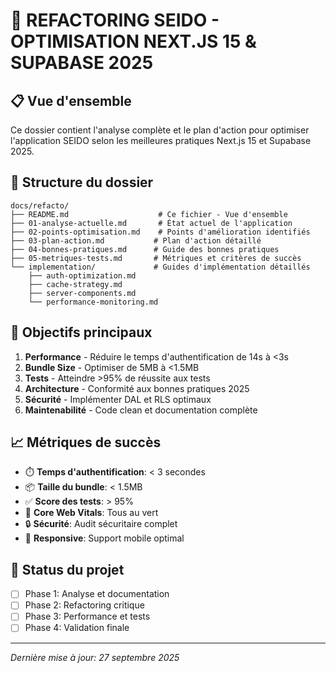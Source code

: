 # 🔧 REFACTORING SEIDO - OPTIMISATION NEXT.JS 15 & SUPABASE 2025

## 📋 Vue d'ensemble

Ce dossier contient l'analyse complète et le plan d'action pour optimiser l'application SEIDO selon les meilleures pratiques Next.js 15 et Supabase 2025.

## 📁 Structure du dossier

```
docs/refacto/
├── README.md                    # Ce fichier - Vue d'ensemble
├── 01-analyse-actuelle.md       # État actuel de l'application
├── 02-points-optimisation.md    # Points d'amélioration identifiés
├── 03-plan-action.md           # Plan d'action détaillé
├── 04-bonnes-pratiques.md      # Guide des bonnes pratiques
├── 05-metriques-tests.md       # Métriques et critères de succès
└── implementation/             # Guides d'implémentation détaillés
    ├── auth-optimization.md
    ├── cache-strategy.md
    ├── server-components.md
    └── performance-monitoring.md
```

## 🎯 Objectifs principaux

1. **Performance** - Réduire le temps d'authentification de 14s à <3s
2. **Bundle Size** - Optimiser de 5MB à <1.5MB
3. **Tests** - Atteindre >95% de réussite aux tests
4. **Architecture** - Conformité aux bonnes pratiques 2025
5. **Sécurité** - Implémenter DAL et RLS optimaux
6. **Maintenabilité** - Code clean et documentation complète

## 📈 Métriques de succès

- ⏱️ **Temps d'authentification**: < 3 secondes
- 📦 **Taille du bundle**: < 1.5MB
- ✅ **Score des tests**: > 95%
- 🚀 **Core Web Vitals**: Tous au vert
- 🔒 **Sécurité**: Audit sécuritaire complet
- 📱 **Responsive**: Support mobile optimal

## 🚀 Status du projet

- [ ] Phase 1: Analyse et documentation
- [ ] Phase 2: Refactoring critique
- [ ] Phase 3: Performance et tests
- [ ] Phase 4: Validation finale

---

*Dernière mise à jour: 27 septembre 2025*